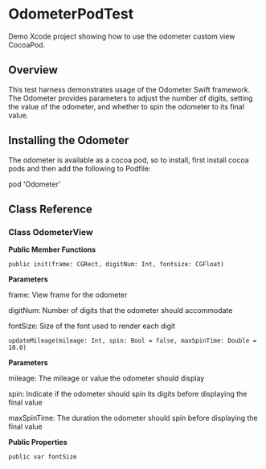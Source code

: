 #  OdometerPodTest

Demo Xcode project showing how to use the odometer custom view CocoaPod.

## Overview

This test harness demonstrates usage of the Odometer Swift framework.  The Odometer provides parameters to adjust the number of digits, setting the value of the odometer, and whether to spin the odometer to its final value.

## Installing the Odometer

The odometer is available as a cocoa pod, so to install, first install cocoa pods and then add the following to Podfile:

pod &#39;Odometer&#39;

## Class Reference

### Class OdometerView

**Public Member Functions**

    public init(frame: CGRect, digitNum: Int, fontsize: CGFloat)
     
**Parameters**
     
frame: View frame for the odometer

digitNum:  Number of digits that the odometer should accommodate

fontSize:  Size of the font used to render each digit
     
    updateMileage(mileage: Int, spin: Bool = false, maxSpinTime: Double = 10.0)
     
**Parameters**
     
mileage:  The mileage or value the odometer should display

spin:  Indicate if the odometer should spin its digits before displaying the final value

maxSpinTime:  The duration the odometer should spin before displaying the final value

**Public Properties**

    public var fontSize
